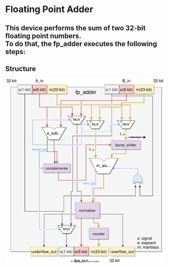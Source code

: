 # Floating Point Adder 

This device performs the sum of two 32-bit floating point numbers.  
To do that, the fp_adder executes the following steps:
 -   

## Structure

![fpa structure](../alib/fp_adder_structure.svg)